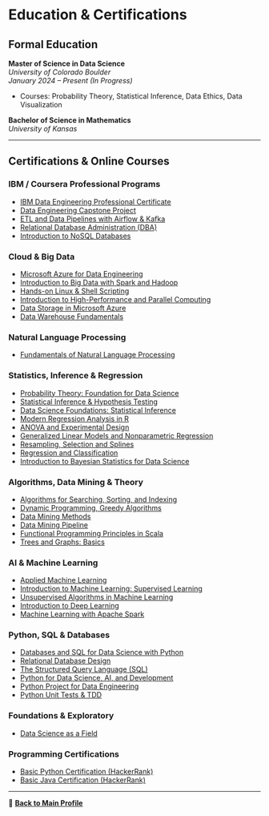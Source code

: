 # Education & Certifications

##  Formal Education

**Master of Science in Data Science**  
*University of Colorado Boulder*  
*January 2024 – Present (In Progress)*  
- Courses: Probability Theory, Statistical Inference, Data Ethics, Data Visualization

**Bachelor of Science in Mathematics**  
*University of Kansas*  

---

##  Certifications & Online Courses

###  IBM / Coursera Professional Programs
- [IBM Data Engineering Professional Certificate](https://coursera.org/share/5284efe66e8425bf918d6f2a67f4350c)
- [Data Engineering Capstone Project](https://coursera.org/share/622474c7d7b8db1b54a215ced3af302a)
- [ETL and Data Pipelines with Airflow & Kafka](https://www.coursera.org/account/accomplishments/certificate/TERSZUPBYXA6)
- [Relational Database Administration (DBA)](https://coursera.org/share/e5dd06e4d01f4bdd883621c7dc56f4b2)
- [Introduction to NoSQL Databases](https://www.coursera.org/account/accomplishments/certificate/H9SZYDEN9R53)

###  Cloud & Big Data
- [Microsoft Azure for Data Engineering](https://coursera.org/share/06fff2ab078d27c77609386122793809)
- [Introduction to Big Data with Spark and Hadoop](https://coursera.org/share/8ec08c60c64238e33fc9466241efe4ab)
- [Hands-on Linux & Shell Scripting](https://www.coursera.org/account/accomplishments/certificate/YPYLGTH9SLSG)
- [Introduction to High-Performance and Parallel Computing](https://coursera.org/share/7bbe4228a8d3de17cfd2c41ff4e092a5)
- [Data Storage in Microsoft Azure](https://coursera.org/share/7bbca008c948b5a439bf016dc7b15938)
- [Data Warehouse Fundamentals](https://coursera.org/share/877b922d3cbe75a28325ab26cf20824a)

### Natural Language Processing
- [Fundamentals of Natural Language Processing](https://coursera.org/share/ce2f60fe84f035ce8159aeda6af49c6d)

###  Statistics, Inference & Regression
- [Probability Theory: Foundation for Data Science](https://coursera.org/share/ec498635eb6464cbcf2d66ff8613d2df)
- [Statistical Inference & Hypothesis Testing](https://coursera.org/share/7a7aa80a77b10bbd5236db4c33064f94)
- [Data Science Foundations: Statistical Inference](https://coursera.org/share/5d060388be4f955d0ea9a8a99c742b56)
- [Modern Regression Analysis in R](https://coursera.org/share/8cc39fe1fffffac9e0034e9bb1c3564c)
- [ANOVA and Experimental Design](https://coursera.org/share/006512db87699ee473c1068fbbfe58ea)
- [Generalized Linear Models and Nonparametric Regression](https://coursera.org/share/f58b3d9868f3e94924cdbeec6f833384)
- [Resampling, Selection and Splines](https://coursera.org/share/23f6d9f7ad20951ece4c8acc97fd562c)
- [Regression and Classification](https://coursera.org/share/77a2dd76df25aa5343e781937653f85a)
- [Introduction to Bayesian Statistics for Data Science](https://coursera.org/share/2dc9b052b604ddd9c20f8c20632bbcdd)

###  Algorithms, Data Mining & Theory
- [Algorithms for Searching, Sorting, and Indexing](https://coursera.org/share/f96fe5c251fe735e4ac313cb4d3b9b02)
- [Dynamic Programming, Greedy Algorithms](https://coursera.org/share/002782b5669d40000b88aef92060336b)
- [Data Mining Methods](https://coursera.org/share/48c2984a7033bc3c12bfe8ca77bd0ff8)
- [Data Mining Pipeline](https://coursera.org/share/c3f8f24a854ee6815598c2d2ed70b692)
- [Functional Programming Principles in Scala](https://coursera.org/share/3a9c542738e0bf07eb7416bc95c6b60b)
- [Trees and Graphs: Basics](https://coursera.org/share/c6563f8c1e189c9f31039f4b580fef49)

### AI & Machine Learning
- [Applied Machine Learning](https://coursera.org/share/a108824f31fc6c388e78c6c517321942)
- [Introduction to Machine Learning: Supervised Learning](https://coursera.org/share/1d50bf5c46ac9ef4fed86cfd017bcd29)
- [Unsupervised Algorithms in Machine Learning](https://coursera.org/share/a22b848da2ad0648aa961c543cc888c4)
- [Introduction to Deep Learning](https://coursera.org/share/d23b8e4c54c460f0af60df4b985a7f29)
- [Machine Learning with Apache Spark](https://coursera.org/share/67040b2ef85dc37acc4454785fb5e3bd)

###  Python, SQL & Databases
- [Databases and SQL for Data Science with Python](https://coursera.org/share/901c87038e04fe7a4c0650726029e87d)
- [Relational Database Design](https://coursera.org/share/3f9e999387a2f016add61e15d9e8812c)
- [The Structured Query Language (SQL)](https://coursera.org/share/b68e2610c824ff642220baf149dbe199)
- [Python for Data Science, AI, and Development](https://coursera.org/share/18b5daf6930ab666e0725d7ee29415d9)
- [Python Project for Data Engineering](https://www.coursera.org/account/accomplishments/verify/LLY79EQJH8N4)
- [Python Unit Tests & TDD](https://coursera.org/share/76500a77df0f563c5063173cdc331508)

###  Foundations & Exploratory
- [Data Science as a Field](https://coursera.org/share/3dd01b48eab25ec8851dc505dc8e9f36)

###  Programming Certifications
- [Basic Python Certification (HackerRank)](https://www.hackerrank.com/certificates/iframe/d9c05aa1a4a5)
- [Basic Java Certification (HackerRank)](https://www.hackerrank.com/certificates/iframe/b91968cc83b8)

---

🔗 **[Back to Main Profile](https://github.com/christophermoverton)**
